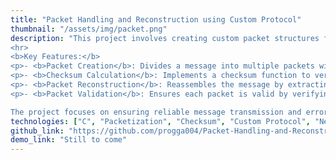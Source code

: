 ```yaml
---
title: "Packet Handling and Reconstruction using Custom Protocol"
thumbnail: "/assets/img/packet.png"
description: "This project involves creating custom packet structures for reliable message transmission and implementing functions to handle various packet operations, including printing, packetizing, checksum calculation, and message reconstruction.
<hr>
<b>Key Features:</b>
<p>- <b>Packet Creation</b>: Divides a message into multiple packets with source and destination addresses, fragment offsets, and checksum fields for reliable transmission.</p>
<p>- <b>Checksum Calculation</b>: Implements a checksum function to verify the integrity of each packet during transmission and ensure error detection.</p>
<p>- <b>Packet Reconstruction</b>: Reassembles the message by extracting the payload from received packets and combining them in the correct order.</p>
<p>- <b>Packet Validation</b>: Ensures each packet is valid by verifying the checksum before including its payload in the final reconstructed message.</p>

The project focuses on ensuring reliable message transmission and error detection, making it ideal for custom communication protocols."
technologies: ["C", "Packetization", "Checksum", "Custom Protocol", "Networking"]
github_link: "https://github.com/progga004/Packet-Handling-and-Reconstruction-using-Custom-Protocol"
demo_link: "Still to come"
---
```

